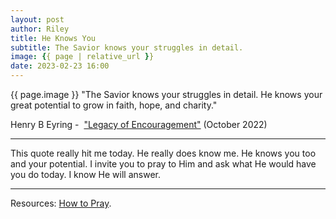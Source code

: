 ```yaml
---
layout: post
author: Riley
title: He Knows You
subtitle: The Savior knows your struggles in detail.
image: {{ page | relative_url }}
date: 2023-02-23 16:00
---
```


{{ page.image }}
"The Savior knows your struggles in detail. He knows your great potential to grow in faith, hope, and charity."

Henry B Eyring -  ["Legacy of Encouragement"](https://www.churchofjesuschrist.org/study/general-conference/2022/10/51eyring?id=p30&lang=eng#p30) (October 2022)

***

This quote really hit me today. He really does know me. He knows you too and your potential. I invite you to pray to Him and ask what He would have you do today. I know He will answer.

***

Resources: [How to Pray](https://www.churchofjesuschrist.org/comeuntochrist/believe/god/how-to-pray).
